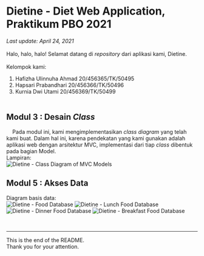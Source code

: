 # Dietine - Diet Web Application, Praktikum PBO 2021
<em>Last update: April 24, 2021</em><br><br>
Halo, halo, halo! Selamat datang di <em>repository</em> dari aplikasi kami, Dietine.
<br><br>
Kelompok kami:<br>
  1. Hafizha Ulinnuha Ahmad 20/456365/TK/50495
  2. Hapsari Prabandhari		20/456366/TK/50496
  3. Kurnia Dwi Utami       20/456369/TK/50499
<br><br>

## Modul 3 : Desain <em>Class</em>
&nbsp;&nbsp;&nbsp;&nbsp;Pada modul ini, kami mengimplementasikan <em>class diagram</em> yang telah kami buat. Dalam hal ini, karena pendekatan yang kami gunakan adalah aplikasi web dengan arsitektur MVC, implementasi dari tiap <em>class</em> dibentuk pada bagian Model.<br>
Lampiran:<br>
![Dietine - Class Diagram of MVC Models](https://user-images.githubusercontent.com/72615421/115948050-4f0f8e00-a4fe-11eb-890b-030b0dbd6dd3.png)

## Modul 5 : Akses Data
Diagram basis data:<br>
![Dietine - Food Database](https://user-images.githubusercontent.com/75866738/117528029-5d7ba080-affa-11eb-91d2-804a616fc342.jpg)
![Dietine - Lunch Food Database](https://user-images.githubusercontent.com/75866738/117528035-679d9f00-affa-11eb-95b9-34bdb8a63655.jpg)
![Dietine - Dinner Food Database](https://user-images.githubusercontent.com/75866738/117528038-69fff900-affa-11eb-9daf-bc7a259ccb54.jpg)
![Dietine - Breakfast Food Database](https://user-images.githubusercontent.com/75866738/117528040-6bc9bc80-affa-11eb-878a-30d98e54f353.jpg)


<br><hr>
This is the end of the README.<br>
Thank you for your attention.
